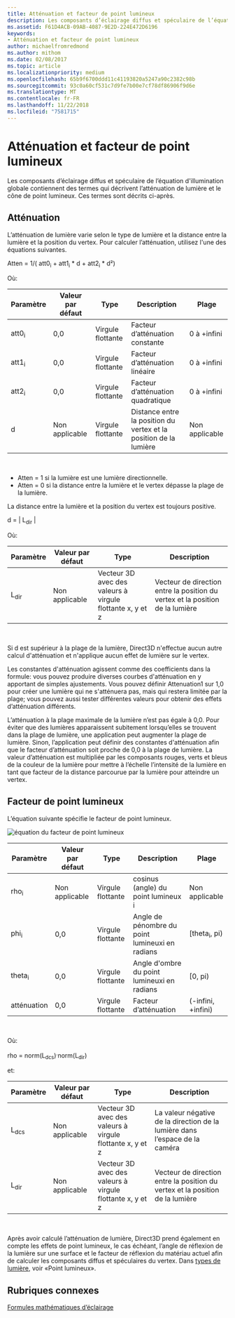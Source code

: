 ```yaml
---
title: Atténuation et facteur de point lumineux
description: Les composants d’éclairage diffus et spéculaire de l’équation d'illumination globale contiennent des termes qui décrivent l’atténuation de lumière et le cône de point lumineux.
ms.assetid: F61D4ACB-09AB-4087-9E2D-224E472D6196
keywords:
- Atténuation et facteur de point lumineux
author: michaelfromredmond
ms.author: mithom
ms.date: 02/08/2017
ms.topic: article
ms.localizationpriority: medium
ms.openlocfilehash: 65b9f6700ddd11c41193820a5247a90c2382c98b
ms.sourcegitcommit: 93c0a60cf531c7d9fe7b00e7cf78df86906f9d6e
ms.translationtype: MT
ms.contentlocale: fr-FR
ms.lasthandoff: 11/22/2018
ms.locfileid: "7581715"
---
```

# <a name="attenuation-and-spotlight-factor"></a>Atténuation et facteur de point lumineux


Les composants d’éclairage diffus et spéculaire de l’équation d'illumination globale contiennent des termes qui décrivent l’atténuation de lumière et le cône de point lumineux. Ces termes sont décrits ci-après.

## <a name="span-idattenuationspanspan-idattenuationspanspan-idattenuationspanattenuation"></a><span id="Attenuation"></span><span id="attenuation"></span><span id="ATTENUATION"></span>Atténuation


L’atténuation de lumière varie selon le type de lumière et la distance entre la lumière et la position du vertex. Pour calculer l’atténuation, utilisez l'une des équations suivantes.

Atten = 1/( att0<sub>i</sub> + att1<sub>i</sub> \* d + att2<sub>i</sub> \* d²)

Où:

| Paramètre        | Valeur par défaut | Type           | Description                                     | Plage          |
|------------------|---------------|----------------|-------------------------------------------------|----------------|
| att0<sub>i</sub> | 0,0           | Virgule flottante | Facteur d’atténuation constante                     | 0 à +infini |
| att1<sub>i</sub> | 0,0           | Virgule flottante | Facteur d’atténuation linéaire                       | 0 à +infini |
| att2<sub>i</sub> | 0,0           | Virgule flottante | Facteur d’atténuation quadratique                    | 0 à +infini |
| d                | Non applicable           | Virgule flottante | Distance entre la position du vertex et la position de la lumière | Non applicable            |

 

-   Atten = 1 si la lumière est une lumière directionnelle.
-   Atten = 0 si la distance entre la lumière et le vertex dépasse la plage de la lumière.

La distance entre la lumière et la position du vertex est toujours positive.

d = | L<sub>dir</sub> |

Où:

| Paramètre       | Valeur par défaut | Type                                             | Description                                                 |
|-----------------|---------------|--------------------------------------------------|-------------------------------------------------------------|
| L<sub>dir</sub> | Non applicable           | Vecteur 3D avec des valeurs à virgule flottante x, y et z | Vecteur de direction entre la position du vertex et la position de la lumière |

 

Si d est supérieur à la plage de la lumière, Direct3D n'effectue aucun autre calcul d'atténuation et n'applique aucun effet de lumière sur le vertex.

Les constantes d'atténuation agissent comme des coefficients dans la formule: vous pouvez produire diverses courbes d'atténuation en y apportant de simples ajustements. Vous pouvez définir Attenuation1 sur 1,0 pour créer une lumière qui ne s'atténuera pas, mais qui restera limitée par la plage; vous pouvez aussi tester différentes valeurs pour obtenir des effets d’atténuation différents.

L’atténuation à la plage maximale de la lumière n’est pas égale à 0,0. Pour éviter que des lumières apparaissent subitement lorsqu’elles se trouvent dans la plage de lumière, une application peut augmenter la plage de lumière. Sinon, l’application peut définir des constantes d'atténuation afin que le facteur d’atténuation soit proche de 0,0 à la plage de lumière. La valeur d’atténuation est multipliée par les composants rouges, verts et bleus de la couleur de la lumière pour mettre à l’échelle l’intensité de la lumière en tant que facteur de la distance parcourue par la lumière pour atteindre un vertex.

## <a name="span-idspotlight-factorspanspan-idspotlight-factorspanspan-idspotlight-factorspanspotlight-factor"></a><span id="Spotlight-Factor"></span><span id="spotlight-factor"></span><span id="SPOTLIGHT-FACTOR"></span>Facteur de point lumineux


L’équation suivante spécifie le facteur de point lumineux.

![équation du facteur de point lumineux](images/dx8light9.png)

| Paramètre         | Valeur par défaut | Type           | Description                              | Plage                    |
|-------------------|---------------|----------------|------------------------------------------|--------------------------|
| rho<sub>i</sub>   | Non applicable           | Virgule flottante | cosinus (angle) du point lumineux i            | Non applicable                      |
| phi<sub>i</sub>   | 0,0           | Virgule flottante | Angle de pénombre du point lumineuxi en radians | \[theta<sub>i</sub>, pi) |
| theta<sub>i</sub> | 0,0           | Virgule flottante | Angle d'ombre du point lumineuxi en radians    | \[0, pi)                 |
| atténuation           | 0,0           | Virgule flottante | Facteur d’atténuation                           | (-infini, +infini)   |

 

Où:

rho = norm(L<sub>dcs</sub>)<sup>.</sup>norm(L<sub>dir</sub>)

et:

| Paramètre       | Valeur par défaut | Type                                             | Description                                                 |
|-----------------|---------------|--------------------------------------------------|-------------------------------------------------------------|
| L<sub>dcs</sub> | Non applicable           | Vecteur 3D avec des valeurs à virgule flottante x, y et z | La valeur négative de la direction de la lumière dans l’espace de la caméra         |
| L<sub>dir</sub> | Non applicable           | Vecteur 3D avec des valeurs à virgule flottante x, y et z | Vecteur de direction entre la position du vertex et la position de la lumière |

 

Après avoir calculé l’atténuation de lumière, Direct3D prend également en compte les effets de point lumineux, le cas échéant, l’angle de réflexion de la lumière sur une surface et le facteur de réflexion du matériau actuel afin de calculer les composants diffus et spéculaires du vertex. Dans [types de lumière](light-types.md), voir «Point lumineux».

## <a name="span-idrelated-topicsspanrelated-topics"></a><span id="related-topics"></span>Rubriques connexes


[Formules mathématiques d’éclairage](mathematics-of-lighting.md)

 

 




